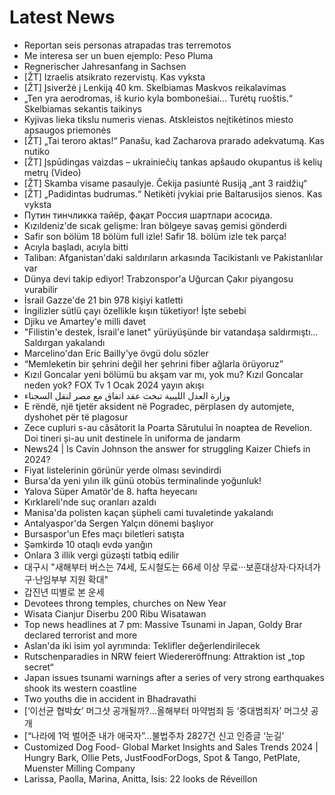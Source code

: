 # Latest News
-  Reportan seis personas atrapadas tras terremotos
-  Me interesa ser un buen ejemplo: Peso Pluma
-  Regnerischer Jahresanfang in Sachsen
-  [ŽT] Izraelis atsikrato rezervistų. Kas vyksta
-  [ŽT] Įsiveržė į Lenkiją 40 km. Skelbiamas Maskvos reikalavimas
-  „Ten yra aerodromas, iš kurio kyla bombonešiai... Turėtų ruoštis.“ Skelbiamas sekantis taikinys
-  Kyjivas lieka tikslu numeris vienas. Atskleistos neįtikėtinos miesto apsaugos priemonės
-  [ŽT] ​„Tai teroro aktas!“ Panašu, kad Zacharova prarado adekvatumą. Kas nutiko
-  [ŽT] Įspūdingas vaizdas – ukrainiečių tankas apšaudo okupantus iš kelių metrų (Video)
-  [ŽT] Skamba visame pasaulyje. Čekija pasiuntė Rusiją „ant 3 raidžių“
-  [ŽT] „Padidintas budrumas.“ Netikėti įvykiai prie Baltarusijos sienos. Kas vyksta
-  Путин тинчликка тайёр, фақат Россия шартлари асосида.
-  Kızıldeniz'de sıcak gelişme: İran bölgeye savaş gemisi gönderdi
-  Safir son bölüm 18 bölüm full izle! Safir 18. bölüm izle tek parça!
-  Acıyla başladı, acıyla bitti
-  Taliban: Afganistan'daki saldırıların arkasında Tacikistanlı ve Pakistanlılar var
-  Dünya devi takip ediyor! Trabzonspor'a Uğurcan Çakır piyangosu vurabilir
-  İsrail Gazze'de 21 bin 978 kişiyi katletti
-  İngilizler sütlü çayı özellikle kışın tüketiyor! İşte sebebi
-  Djiku ve Amartey'e milli davet
-  "Filistin'e destek, İsrail'e lanet" yürüyüşünde bir vatandaşa saldırmıştı... Saldırgan yakalandı
-  Marcelino'dan Eric Bailly'ye övgü dolu sözler
-  “Memleketin bir şehrini değil her şehrini fiber ağlarla örüyoruz”
-  Kızıl Goncalar yeni bölümü bu akşam var mı, yok mu? Kızıl Goncalar neden yok? FOX Tv 1 Ocak 2024 yayın akışı
-  وزارة العدل الليبية تبحث عقد اتفاق مع مصر لنقل السجناء
-  E rëndë, një tjetër aksident në Pogradec, përplasen dy automjete, dyshohet për të plagosur
-  Zece cupluri s-au căsătorit la Poarta Sărutului în noaptea de Revelion. Doi tineri și-au unit destinele în uniforma de jandarm
-  News24 | Is Cavin Johnson the answer for struggling Kaizer Chiefs in 2024?
-  Fiyat listelerinin görünür yerde olması sevindirdi
-  Bursa'da yeni yılın ilk günü otobüs terminalinde yoğunluk!
-  Yalova Süper Amatör'de 8. hafta heyecanı
-  Kırklareli'nde suç oranları azaldı
-  Manisa'da polisten kaçan şüpheli cami tuvaletinde yakalandı
-  Antalyaspor'da Sergen Yalçın dönemi başlıyor
-  Bursaspor'un Efes maçı biletleri satışta
-  Şəmkirdə 10 otaqlı evdə yanğın
-  Onlara 3 illik vergi güzəşti tətbiq edilir
-  대구시 "새해부터 버스는 74세, 도시철도는 66세 이상 무료···보훈대상자·다자녀가구·난임부부 지원 확대"
-  갑진년 띠별로 본 운세
-  Devotees throng temples, churches on New Year
-  Wisata Cianjur Diserbu 200 Ribu Wisatawan
-  Top news headlines at 7 pm: Massive Tsunami in Japan, Goldy Brar declared terrorist and more
-  Aslan'da iki isim yol ayrımında: Teklifler değerlendirilecek
-  Rutschenparadies in NRW feiert Wiedereröffnung: Attraktion ist „top secret“
-  Japan issues tsunami warnings after a series of very strong earthquakes shook its western coastline
-  Two youths die in accident in Bhadravathi
-  [‘이선균 협박女’ 머그샷 공개될까?…올해부터 마약범죄 등 ‘중대범죄자’ 머그샷 공개
-  [“나라에 1억 벌어준 내가 애국자”…불법주차 2827건 신고 인증글 ‘눈길’
-  Customized Dog Food- Global Market Insights and Sales Trends 2024 | Hungry Bark, Ollie Pets, JustFoodForDogs, Spot & Tango, PetPlate, Muenster Milling Company
-  Larissa, Paolla, Marina, Anitta, Isis: 22 looks de Réveillon
